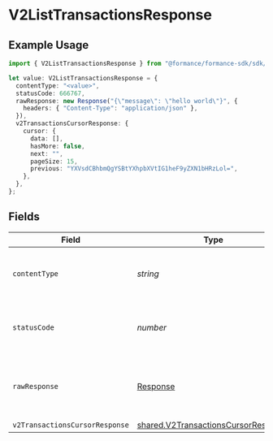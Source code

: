 # V2ListTransactionsResponse

## Example Usage

```typescript
import { V2ListTransactionsResponse } from "@formance/formance-sdk/sdk/models/operations";

let value: V2ListTransactionsResponse = {
  contentType: "<value>",
  statusCode: 666767,
  rawResponse: new Response("{\"message\": \"hello world\"}", {
    headers: { "Content-Type": "application/json" },
  }),
  v2TransactionsCursorResponse: {
    cursor: {
      data: [],
      hasMore: false,
      next: "",
      pageSize: 15,
      previous: "YXVsdCBhbmQgYSBtYXhpbXVtIG1heF9yZXN1bHRzLol=",
    },
  },
};
```

## Fields

| Field                                                                                             | Type                                                                                              | Required                                                                                          | Description                                                                                       |
| ------------------------------------------------------------------------------------------------- | ------------------------------------------------------------------------------------------------- | ------------------------------------------------------------------------------------------------- | ------------------------------------------------------------------------------------------------- |
| `contentType`                                                                                     | *string*                                                                                          | :heavy_check_mark:                                                                                | HTTP response content type for this operation                                                     |
| `statusCode`                                                                                      | *number*                                                                                          | :heavy_check_mark:                                                                                | HTTP response status code for this operation                                                      |
| `rawResponse`                                                                                     | [Response](https://developer.mozilla.org/en-US/docs/Web/API/Response)                             | :heavy_check_mark:                                                                                | Raw HTTP response; suitable for custom response parsing                                           |
| `v2TransactionsCursorResponse`                                                                    | [shared.V2TransactionsCursorResponse](../../../sdk/models/shared/v2transactionscursorresponse.md) | :heavy_minus_sign:                                                                                | OK                                                                                                |